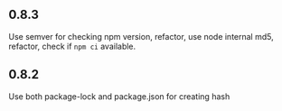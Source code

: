 0.8.3
-----
Use semver for checking npm version, refactor, use node internal md5, refactor, check if `npm ci` available.

0.8.2
-----
Use both package-lock and package.json for creating hash
